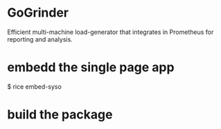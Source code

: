 # GoGrinder
Efficient multi-machine load-generator that integrates in Prometheus for reporting and analysis.



embedd the single page app
==========================

$ rice embed-syso


build the package
=================


